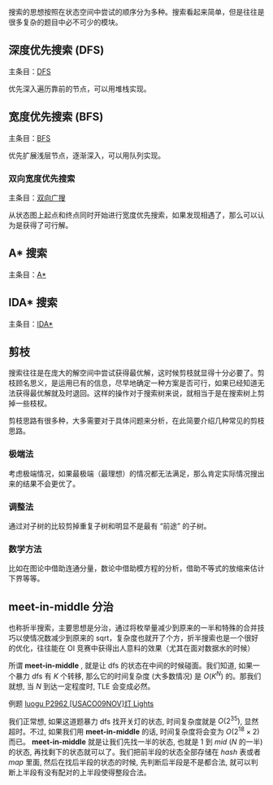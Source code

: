 搜索的思想按照在状态空间中尝试的顺序分为多种。搜索看起来简单，但是往往是很多复杂的题目中必不可少的模块。

## 深度优先搜索 (DFS)

主条目：[DFS](/search/dfs/)

优先深入遍历靠前的节点，可以用堆栈实现。

## 宽度优先搜索 (BFS)

主条目：[BFS](/search/bfs/)

优先扩展浅层节点，逐渐深入，可以用队列实现。

### 双向宽度优先搜索

主条目：[双向广搜](/search/dbfs/)

从状态图上起点和终点同时开始进行宽度优先搜索，如果发现相遇了，那么可以认为是获得了可行解。

## A\* 搜索

主条目：[A\*](/search/astar/)

## IDA\* 搜索

主条目：[IDA\*](/search/idastar/)

## 剪枝

搜索往往是在庞大的解空间中尝试获得最优解，这时候剪枝就显得十分必要了。剪枝顾名思义，是运用已有的信息，尽早地确定一种方案是否可行，如果已经知道无法获得最优解就及时退回。这样的操作对于搜索树来说，就相当于是在搜索树上剪掉一些枝杈。

剪枝思路有很多种，大多需要对于具体问题来分析，在此简要介绍几种常见的剪枝思路。

### 极端法

考虑极端情况，如果最极端（最理想）的情况都无法满足，那么肯定实际情况搜出来的结果不会更优了。

### 调整法

通过对子树的比较剪掉重复子树和明显不是最有 “前途” 的子树。

### 数学方法

比如在图论中借助连通分量，数论中借助模方程的分析，借助不等式的放缩来估计下界等等。

## meet-in-middle 分治

也称折半搜索，主要思想是分治，通过将枚举量减少到原来的一半和特殊的合并技巧以使情况数减少到原来的 sqrt，复杂度也就开了个方，折半搜索也是一个很好的优化，往往能在 OI 竞赛中获得出人意料的效果（尤其在面对数据水的时候）

所谓 **meet-in-middle** , 就是让 dfs 的状态在中间的时候碰面。我们知道, 如果一个暴力 dfs 有 $K$ 个转移, 那么它的时间复杂度 (大多数情况) 是 $O(K^N)$ 的。那我们就想, 当 $N$ 到达一定程度时, TLE 会变成必然。

例题 [luogu P2962 \[USACO09NOV\]灯 Lights](https://www.luogu.org/problemnew/show/P2962)

我们正常想, 如果这道题暴力 dfs 找开关灯的状态, 时间复杂度就是 $O(2^{35})$, 显然超时。不过, 如果我们用 **meet-in-middle** 的话, 时间复杂度将会变为 $O(2^{18} \times 2)$ 而已。
 **meet-in-middle** 就是让我们先找一半的状态, 也就是 $1$ 到 $mid$ ($N$ 的一半) 的状态, 再找剩下的状态就可以了。我们把前半段的状态全部存储在 $hash$ 表或者 $map$ 里面, 然后在找后半段的状态的时候, 先判断后半段是不是都合法, 就可以判断上半段有没有配对的上半段使得整段合法。

